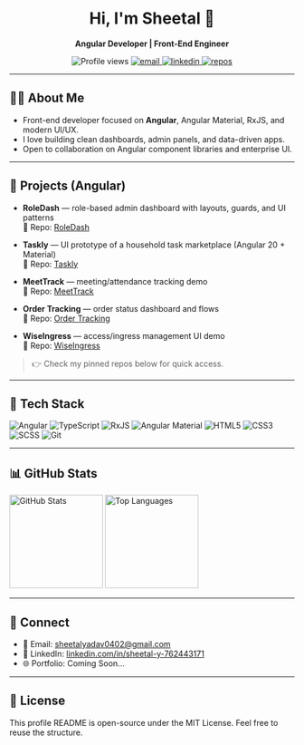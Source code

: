 <div align="center">
  
# Hi, I'm Sheetal 👋  
**Angular Developer | Front-End Engineer**

<img src="https://komarev.com/ghpvc/?username=Sheetal0402&style=flat" alt="Profile views" />

<a href="mailto:sheetalyadav0402@gmail.com">
  <img src="https://img.shields.io/badge/Email-contact-blue?logo=gmail" alt="email">
</a>
<a href="https://www.linkedin.com/in/sheetal-y-762443171">
  <img src="https://img.shields.io/badge/LinkedIn-Connect-informational?logo=linkedin" alt="linkedin">
</a>
<a href="https://github.com/Sheetal0402?tab=repositories">
  <img src="https://img.shields.io/badge/Repos-Explore-lightgrey?logo=github" alt="repos">
</a>

</div>

---

## 👩‍💻 About Me
- Front-end developer focused on **Angular**, Angular Material, RxJS, and modern UI/UX.
- I love building clean dashboards, admin panels, and data-driven apps.
- Open to collaboration on Angular component libraries and enterprise UI.

---

## 🚀 Projects (Angular)
- **RoleDash** — role-based admin dashboard with layouts, guards, and UI patterns  
  🔗 Repo: [RoleDash](https://github.com/Sheetal0402/roledash)

- **Taskly** — UI prototype of a household task marketplace (Angular 20 + Material)  
  🔗 Repo: [Taskly](https://github.com/Sheetal0402/taskly)

- **MeetTrack** — meeting/attendance tracking demo  
  🔗 Repo: [MeetTrack](https://github.com/Sheetal0402/meettrack)

- **Order Tracking** — order status dashboard and flows  
  🔗 Repo: [Order Tracking](https://github.com/Sheetal0402/order-tracking)

- **WiseIngress** — access/ingress management UI demo  
  🔗 Repo: [WiseIngress](https://github.com/Sheetal0402/wiseingress)

> 👉 Check my pinned repos below for quick access.

---

## 🧰 Tech Stack
<p>
  <img alt="Angular" src="https://img.shields.io/badge/Angular-%23DD0031.svg?logo=angular&logoColor=white">
  <img alt="TypeScript" src="https://img.shields.io/badge/TypeScript-3178C6.svg?logo=typescript&logoColor=white">
  <img alt="RxJS" src="https://img.shields.io/badge/RxJS-B7178C.svg?logo=reactivex&logoColor=white">
  <img alt="Angular Material" src="https://img.shields.io/badge/Angular%20Material-757575.svg?logo=angular&logoColor=white">
  <img alt="HTML5" src="https://img.shields.io/badge/HTML5-E34F26.svg?logo=html5&logoColor=white">
  <img alt="CSS3" src="https://img.shields.io/badge/CSS3-1572B6.svg?logo=css3&logoColor=white">
  <img alt="SCSS" src="https://img.shields.io/badge/SCSS-CC6699.svg?logo=sass&logoColor=white">
  <img alt="Git" src="https://img.shields.io/badge/Git-F05032.svg?logo=git&logoColor=white">
</p>

---

## 📊 GitHub Stats
<p>
  <img height="165" alt="GitHub Stats" 
       src="https://github-readme-stats.vercel.app/api?username=Sheetal0402&show_icons=true&theme=transparent" />
  <img height="165" alt="Top Languages"
       src="https://github-readme-stats.vercel.app/api/top-langs/?username=Sheetal0402&layout=compact&langs_count=8&theme=transparent" />
</p>

---

## 🤝 Connect
- 📧 Email: [sheetalyadav0402@gmail.com](mailto:sheetalyadav0402@gmail.com)  
- 💼 LinkedIn: [linkedin.com/in/sheetal-y-762443171](https://www.linkedin.com/in/sheetal-y-762443171)  
- 🌐 Portfolio: Coming Soon...

---

## 📝 License
This profile README is open-source under the MIT License. Feel free to reuse the structure.
